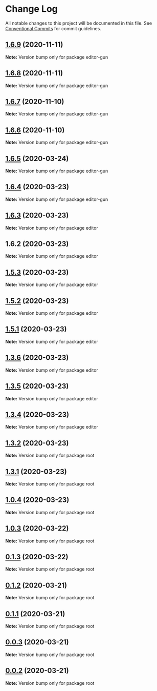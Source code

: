 # Change Log

All notable changes to this project will be documented in this file.
See [Conventional Commits](https://conventionalcommits.org) for commit guidelines.

## [1.6.9](http://140.143.249.250/renyong/lerna-repo/compare/v1.6.5...v1.6.9) (2020-11-11)

**Note:** Version bump only for package editor-gun





## [1.6.8](http://140.143.249.250/renyong/lerna-repo/compare/v1.6.5...v1.6.8) (2020-11-11)

**Note:** Version bump only for package editor-gun





## [1.6.7](http://140.143.249.250/renyong/lerna-repo/compare/v1.6.5...v1.6.7) (2020-11-10)

**Note:** Version bump only for package editor-gun





## [1.6.6](http://140.143.249.250/renyong/lerna-repo/compare/v1.6.5...v1.6.6) (2020-11-10)

**Note:** Version bump only for package editor-gun





## [1.6.5](http://140.143.249.250/renyong/lerna-repo/compare/v1.6.4...v1.6.5) (2020-03-24)

**Note:** Version bump only for package editor-gun





## [1.6.4](http://140.143.249.250/renyong/lerna-repo/compare/v1.6.3...v1.6.4) (2020-03-23)

**Note:** Version bump only for package editor-gun





## [1.6.3](http://140.143.249.250/renyong/lerna-repo/compare/v1.6.2...v1.6.3) (2020-03-23)

**Note:** Version bump only for package editor





## 1.6.2 (2020-03-23)

**Note:** Version bump only for package editor





## [1.5.3](http://140.143.249.250/renyong/lerna-repo/compare/v1.5.2...v1.5.3) (2020-03-23)

**Note:** Version bump only for package editor





## [1.5.2](http://140.143.249.250/renyong/lerna-repo/compare/v1.5.1...v1.5.2) (2020-03-23)

**Note:** Version bump only for package editor





## [1.5.1](http://140.143.249.250/renyong/lerna-repo/compare/v1.5.0...v1.5.1) (2020-03-23)

**Note:** Version bump only for package editor





## [1.3.6](http://140.143.249.250/renyong/lerna-repo/compare/v1.3.5...v1.3.6) (2020-03-23)

**Note:** Version bump only for package editor





## [1.3.5](http://140.143.249.250/renyong/lerna-repo/compare/v1.3.4...v1.3.5) (2020-03-23)

**Note:** Version bump only for package editor





## [1.3.4](http://140.143.249.250/renyong/lerna-repo/compare/v1.3.3...v1.3.4) (2020-03-23)

**Note:** Version bump only for package editor





## [1.3.2](http://140.143.249.250/renyong/lerna-repo/compare/v1.3.1...v1.3.2) (2020-03-23)

**Note:** Version bump only for package root





## [1.3.1](http://140.143.249.250/renyong/lerna-repo/compare/v1.3.0...v1.3.1) (2020-03-23)

**Note:** Version bump only for package root





## [1.0.4](http://140.143.249.250/renyong/lerna-repo/compare/v0.1.3...v1.0.4) (2020-03-23)

**Note:** Version bump only for package root





## [1.0.3](http://140.143.249.250/renyong/lerna-repo/compare/v0.1.3...v1.0.3) (2020-03-22)

**Note:** Version bump only for package root





## [0.1.3](http://140.143.249.250/renyong/lerna-repo/compare/v0.1.2...v0.1.3) (2020-03-22)

**Note:** Version bump only for package root





## [0.1.2](http://140.143.249.250/renyong/lerna-repo/compare/v0.1.1...v0.1.2) (2020-03-21)

**Note:** Version bump only for package root





## [0.1.1](http://140.143.249.250/renyong/lerna-repo/compare/v0.1.0...v0.1.1) (2020-03-21)

**Note:** Version bump only for package root





## [0.0.3](http://140.143.249.250/renyong/lerna-repo/compare/v1.0.4...v0.0.3) (2020-03-21)

**Note:** Version bump only for package root





## [0.0.2](http://140.143.249.250/renyong/lerna-repo/compare/v1.0.4...v0.0.2) (2020-03-21)

**Note:** Version bump only for package root
